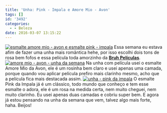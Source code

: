 ```yaml
---
title: 'Unha: Pink - Impala e Amore Mio - Avon'
tags: []
id: '3492'
categories:
  - - Beleza
date: 2016-03-07 13:15:22
---
```


[![esmalte amore mio - avon e esmalte pink - impala ](http://natalia.blog.br/wp-content/uploads/2016/03/unha-da-semana-1024x768.jpg)](http://natalia.blog.br/wp-content/uploads/2016/03/unha-da-semana.jpg) Essa semana eu estava afim de fazer uma unha mais romântica hehe, por isso escolhi dois tons de rosa bem fofos e essa película toda amorzinho da **[Bruh Películas](http://www.bruhpeliculas.com.br/)**. [![amore mio - avon - unha da semana ](http://natalia.blog.br/wp-content/uploads/2016/03/película-de-coração-esmalte-amore-mio-avon-1024x768.jpg)](http://natalia.blog.br/wp-content/uploads/2016/03/película-de-coração-esmalte-amore-mio-avon.jpg) Na unha com película usei o esmalte Amore Mio da Avon, ele é um rosinha bem claro e usei apenas uma camada, porque quando vou aplicar película prefiro mais clarinho mesmo, acho que a película fica mais destacada assim. [![unha - pink da impala ](http://natalia.blog.br/wp-content/uploads/2016/03/esmalte-pink-impala-1024x768.jpg)](http://natalia.blog.br/wp-content/uploads/2016/03/esmalte-pink-impala.jpg) O esmalte Pink da Impala já é um clássico, todo mundo que conheço e tem esse esmalte o adora, ele é um rosa na medida certa, nem muito cheguei, nem muito clarinho. Eu usei apenas duas camadas e cobriu super bem. E agora já estou pensando na unha da semana que vem, talvez algo mais forte, haha. Beijos!